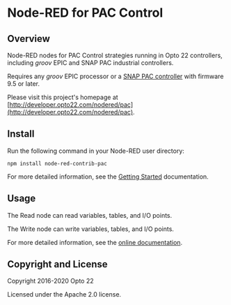 # Node-RED for PAC Control

## Overview

Node-RED nodes for PAC Control strategies running in Opto 22 controllers, including _groov_ EPIC and SNAP PAC industrial controllers.

Requires any _groov_ EPIC processor or a [SNAP PAC controller](http://www.opto22.com/site/snap_pac_system.aspx) with firmware 9.5 or later.

Please visit this project's homepage at [http://developer.opto22.com/nodered/pac](http://developer.opto22.com/nodered/pac).

## Install

Run the following command in your Node-RED user directory:
 
    npm install node-red-contrib-pac

For more detailed information, see the [Getting Started](http://developer.opto22.com/nodered/pac/getting-started/) documentation.

## Usage

The Read node can read variables, tables, and I/O points.

The Write node can write variables, tables, and I/O points.

For more detailed information, see the [online documentation](http://developer.opto22.com/nodered/pac).

## Copyright and License

Copyright 2016-2020 Opto 22

Licensed under the Apache 2.0 license.


